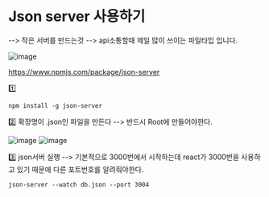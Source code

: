 # Json server 사용하기
--> 작은 서버를 만드는것 --> api소통할때 제일 많이 쓰이는 파일타입 입니다.

![image](https://github.com/hyunju960429/React/assets/145514544/822ca97d-a2ea-4566-9dca-a70c5210e109)

https://www.npmjs.com/package/json-server




1️⃣
```
npm install -g json-server
```


2️⃣ 확장명이 .json인 파일을 만든다 --> 반드시 Root에 만들어야한다.

![image](https://github.com/hyunju960429/React/assets/145514544/82ba926d-4285-4f07-8aff-38b9ff86fccb)
![image](https://github.com/hyunju960429/React/assets/145514544/da0fc7b8-0826-4c11-8abc-e5cab7f8ed88)

3️⃣ json서버 실행 --> 기본적으로 3000번에서 시작하는데 react가 3000번을 사용하고 있기 때문에 다른 포트번호를 알려줘야한다.

```
json-server --watch db.json --port 3004
```
